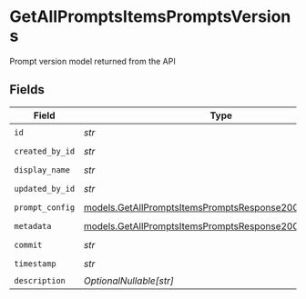 # GetAllPromptsItemsPromptsVersions

Prompt version model returned from the API


## Fields

| Field                                                                                                                    | Type                                                                                                                     | Required                                                                                                                 | Description                                                                                                              |
| ------------------------------------------------------------------------------------------------------------------------ | ------------------------------------------------------------------------------------------------------------------------ | ------------------------------------------------------------------------------------------------------------------------ | ------------------------------------------------------------------------------------------------------------------------ |
| `id`                                                                                                                     | *str*                                                                                                                    | :heavy_check_mark:                                                                                                       | N/A                                                                                                                      |
| `created_by_id`                                                                                                          | *str*                                                                                                                    | :heavy_check_mark:                                                                                                       | N/A                                                                                                                      |
| `display_name`                                                                                                           | *str*                                                                                                                    | :heavy_check_mark:                                                                                                       | N/A                                                                                                                      |
| `updated_by_id`                                                                                                          | *str*                                                                                                                    | :heavy_check_mark:                                                                                                       | N/A                                                                                                                      |
| `prompt_config`                                                                                                          | [models.GetAllPromptsItemsPromptsResponse200PromptConfig](../models/getallpromptsitemspromptsresponse200promptconfig.md) | :heavy_check_mark:                                                                                                       | N/A                                                                                                                      |
| `metadata`                                                                                                               | [models.GetAllPromptsItemsPromptsResponse200Metadata](../models/getallpromptsitemspromptsresponse200metadata.md)         | :heavy_check_mark:                                                                                                       | N/A                                                                                                                      |
| `commit`                                                                                                                 | *str*                                                                                                                    | :heavy_check_mark:                                                                                                       | N/A                                                                                                                      |
| `timestamp`                                                                                                              | *str*                                                                                                                    | :heavy_check_mark:                                                                                                       | N/A                                                                                                                      |
| `description`                                                                                                            | *OptionalNullable[str]*                                                                                                  | :heavy_minus_sign:                                                                                                       | N/A                                                                                                                      |